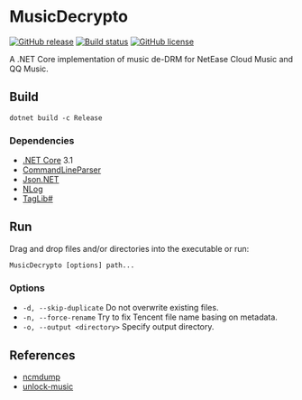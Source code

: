 # MusicDecrypto

[![GitHub release](https://img.shields.io/github/release/davidxuang/musicdecrypto.svg)](https://GitHub.com/davidxuang/musicdecrypto/releases/)
[![Build status](https://ci.appveyor.com/api/projects/status/github/davidxuang/musicdecrypto?svg=true)](https://ci.appveyor.com/project/davidxuang/musicdecrypto)
[![GitHub license](https://img.shields.io/github/license/davidxuang/musicdecrypto.svg)](https://github.com/davidxuang/musicdecrypto/blob/master/LICENSE)

A .NET Core implementation of music de-DRM for NetEase Cloud Music and QQ Music.

## Build

`dotnet build -c Release`

### Dependencies

-   [.NET Core](https://dotnet.microsoft.com) 3.1
-   [CommandLineParser](https://github.com/commandlineparser/commandline)
-   [Json.NET](https://www.newtonsoft.com/json)
-   [NLog](https://nlog-project.org/)
-   [TagLib#](https://github.com/mono/taglib-sharp)

## Run

Drag and drop files and/or directories into the executable or run:

`MusicDecrypto [options] path...`

### Options

- `-d, --skip-duplicate` Do not overwrite existing files.
- `-n, --force-rename` Try to fix Tencent file name basing on metadata.
- `-o, --output <directory>` Specify output directory.

## References

-   [ncmdump](https://github.com/anonymous5l/ncmdump)
-   [unlock-music](https://github.com/ix64/unlock-music)
